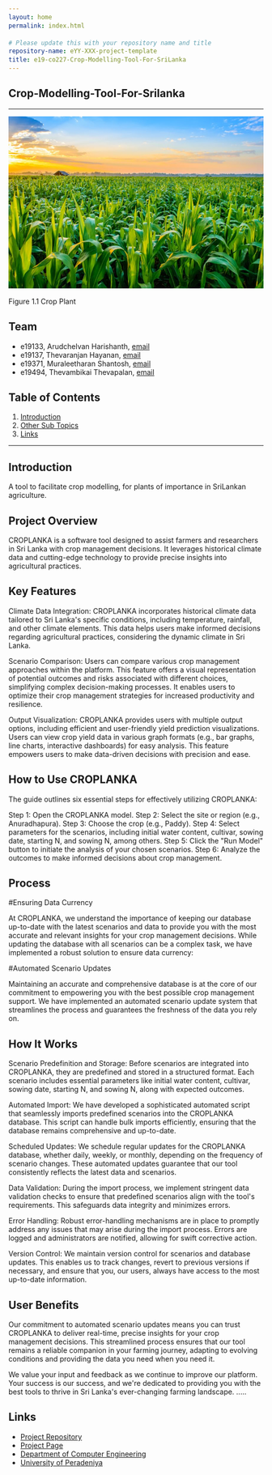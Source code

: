 ```yaml
---
layout: home
permalink: index.html

# Please update this with your repository name and title
repository-name: eYY-XXX-project-template
title: e19-co227-Crop-Modelling-Tool-For-SriLanka
---
```


[comment]: # "This is the standard layout for the project, but you can clean this and use your own template"

## Crop-Modelling-Tool-For-Srilanka
---

<!-- 
This is a sample image, to show how to add images to your page. To learn more options, please refer [this](https://projects.ce.pdn.ac.lk/docs/faq/how-to-add-an-image/)

![Sample Image](./images/sample.png)
 -->
![Crop Plant](./images/PageShowingImage.jpg)

Figure 1.1 Crop Plant



## Team
-  e19133, Arudchelvan Harishanth, [email](mailto:e19133@eng.pdn.ac.lk)
-  e19137, Thevaranjan Hayanan, [email](mailto:e19137@eng.pdn.ac.lk)
-  e19371, Muraleetharan Shantosh, [email](mailto:e19371@eng.pdn.ac.lk)
-  e19494, Thevambikai Thevapalan, [email](mailto:e19494@eng.pdn.ac.lk)

## Table of Contents
1. [Introduction](#introduction)
2. [Other Sub Topics](#other-sub-topics)
3. [Links](#links)

---

## Introduction

 A tool to facilitate crop modelling, for plants of importance in SriLankan agriculture.

## Project Overview
CROPLANKA is a software tool designed to assist farmers and researchers in Sri Lanka with crop management decisions. It leverages historical climate data and cutting-edge technology to provide precise insights into agricultural practices.

## Key Features
Climate Data Integration: CROPLANKA incorporates historical climate data tailored to Sri Lanka's specific conditions, including temperature, rainfall, and other climate elements. This data helps users make informed decisions regarding agricultural practices, considering the dynamic climate in Sri Lanka.

Scenario Comparison: Users can compare various crop management approaches within the platform. This feature offers a visual representation of potential outcomes and risks associated with different choices, simplifying complex decision-making processes. It enables users to optimize their crop management strategies for increased productivity and resilience.

Output Visualization: CROPLANKA provides users with multiple output options, including efficient and user-friendly yield prediction visualizations. Users can view crop yield data in various graph formats (e.g., bar graphs, line charts, interactive dashboards) for easy analysis. This feature empowers users to make data-driven decisions with precision and ease.

## How to Use CROPLANKA
The guide outlines six essential steps for effectively utilizing CROPLANKA:

Step 1: Open the CROPLANKA model.
Step 2: Select the site or region (e.g., Anuradhapura).
Step 3: Choose the crop (e.g., Paddy).
Step 4: Select parameters for the scenarios, including initial water content, cultivar, sowing date, starting N, and sowing N, among others.
Step 5: Click the "Run Model" button to initiate the analysis of your chosen scenarios.
Step 6: Analyze the outcomes to make informed decisions about crop management.

## Process

#Ensuring Data Currency

At CROPLANKA, we understand the importance of keeping our database up-to-date with the latest scenarios and data to provide you with the most accurate and relevant insights for your crop management decisions. While updating the database with all scenarios can be a complex task, we have implemented a robust solution to ensure data currency:

#Automated Scenario Updates

Maintaining an accurate and comprehensive database is at the core of our commitment to empowering you with the best possible crop management support. We have implemented an automated scenario update system that streamlines the process and guarantees the freshness of the data you rely on.

## How It Works

Scenario Predefinition and Storage: Before scenarios are integrated into CROPLANKA, they are predefined and stored in a structured format. Each scenario includes essential parameters like initial water content, cultivar, sowing date, starting N, and sowing N, along with expected outcomes.

Automated Import: We have developed a sophisticated automated script that seamlessly imports predefined scenarios into the CROPLANKA database. This script can handle bulk imports efficiently, ensuring that the database remains comprehensive and up-to-date.

Scheduled Updates: We schedule regular updates for the CROPLANKA database, whether daily, weekly, or monthly, depending on the frequency of scenario changes. These automated updates guarantee that our tool consistently reflects the latest data and scenarios.

Data Validation: During the import process, we implement stringent data validation checks to ensure that predefined scenarios align with the tool's requirements. This safeguards data integrity and minimizes errors.

Error Handling: Robust error-handling mechanisms are in place to promptly address any issues that may arise during the import process. Errors are logged and administrators are notified, allowing for swift corrective action.

Version Control: We maintain version control for scenarios and database updates. This enables us to track changes, revert to previous versions if necessary, and ensure that you, our users, always have access to the most up-to-date information.

## User Benefits

Our commitment to automated scenario updates means you can trust CROPLANKA to deliver real-time, precise insights for your crop management decisions. This streamlined process ensures that our tool remains a reliable companion in your farming journey, adapting to evolving conditions and providing the data you need when you need it.

We value your input and feedback as we continue to improve our platform. Your success is our success, and we're dedicated to providing you with the best tools to thrive in Sri Lanka's ever-changing farming landscape.
.....

## Links

- [Project Repository](https://github.com/cepdnaclk/e19-co227-Crop-Modelling-Tool-For-SriLanka.git)
- [Project Page](https://cepdnaclk.github.io/e19-co227-Crop-Modelling-Tool-For-SriLanka/)
- [Department of Computer Engineering](http://www.ce.pdn.ac.lk/)
- [University of Peradeniya](https://eng.pdn.ac.lk/)


[//]: # (Please refer this to learn more about Markdown syntax)
[//]: # (https://github.com/adam-p/markdown-here/wiki/Markdown-Cheatsheet)
